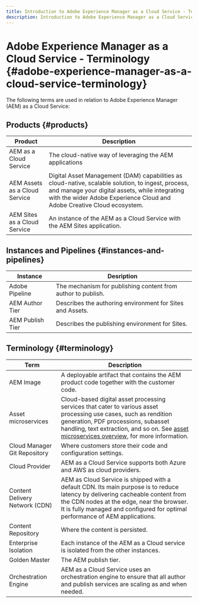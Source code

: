 ```yaml
---
title: Introduction to Adobe Experience Manager as a Cloud Service - Terminology
description: Introduction to Adobe Experience Manager as a Cloud Service - Terminology. 
---
```


# Adobe Experience Manager as a Cloud Service - Terminology {#adobe-experience-manager-as-a-cloud-service-terminology}

The following terms are used in relation to Adobe Experience Manager (AEM) as a Cloud Service:

## Products {#products}

|Product|Description|
|---|---|
|AEM as a Cloud Service|The cloud-native way of leveraging the AEM applications|
|AEM Assets as a Cloud Service| Digital Asset Management (DAM) capabilities as cloud-native, scalable solution, to ingest, process, and manage your digital assets, while integrating with the wider Adobe Experience Cloud and Adobe Creative Cloud ecosystem. |
|AEM Sites as a Cloud Service|An instance of the AEM as a Cloud Service with the AEM Sites application.|

## Instances and Pipelines {#instances-and-pipelines}

|Instance|Desription|
|---|---|
|Adobe Pipeline|The mechanism for publishing content from author to publish.|
|AEM Author Tier|Describes the authoring environment for Sites and Assets.|
|AEM Publish Tier|Describes the publishing environment for Sites.|


<!-- This section of the table must be alphabetic -->

## Terminology {#terminology}

|Term|Description|
|---|---|
|AEM Image|A deployable artifact that contains the AEM product code together with the customer code.|
| Asset microservices | Cloud-based digital asset processing services that cater to various asset processing use cases, such as rendition generation, PDF processions, subasset handling, text extraction, and so on. See [asset microservices overview](/help/assets/asset-microservices-overview.md), for more information. |
|Cloud Manager Git Repository|Where customers store their code and configuration settings.|
|Cloud Provider|AEM as a Cloud Service supports both Azure and AWS as cloud providers.|
|Content Delivery Network (CDN)|AEM as Cloud Service is shipped with a default CDN. Its main purpose is to reduce latency by delivering cacheable content from the CDN nodes at the edge, near the browser. It is fully managed and configured for optimal performance of AEM applications.|
|Content Repository|Where the content is persisted.|
|Enterprise Isolation|Each instance of the AEM as a Cloud service is isolated from the other instances.|
|Golden Master|The AEM publish tier.|
|Orchestration Engine|AEM as a Cloud Service uses an orchestration engine to ensure that all author and publish services are scaling as and when needed.|
